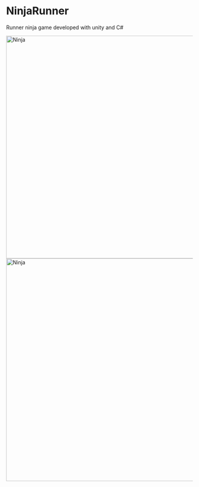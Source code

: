 # NinjaRunner
Runner ninja game developed with unity and C#

<img align="center" alt="Ninja" width="600" src="https://i.gyazo.com/a33c6ad8056f68244fb3c1185e0176fb.png">

<img align="center" alt="Ninja" width="600" src="https://i.gyazo.com/3060521c151a1bb7a53edcec145e9c17.png">
